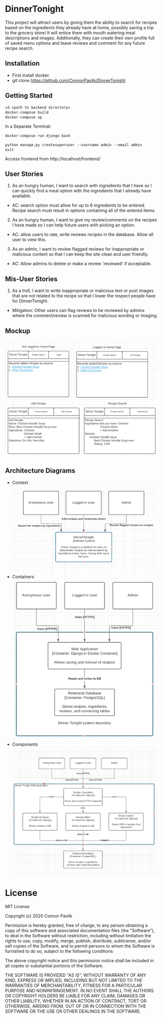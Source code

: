 # DinnerTonight
This project will attract users by giving them the ability to search for recipes based on the ingredients they already have at home, possibly saving a trip to the grocery store! It will entice them with mouth watering meal descriptions and images. Additionally, they can create their own profile full of saved menu options and leave reviews and comment for any future recipe search.

## Installation
* First install docker.
* git clone https://github.com/ConnorPavlik/DinnerTonight

## Getting Started
```
cd <path to backend directory>
docker-compose build
docker-compose up
```
 
In a Separate Terminal:
```
docker-compose run django bash
```
```
python manage.py createsuperuser --username admin --email admin
exit
```

Access frontend from http://localhost/frontend/

## User Stories
1. As an hungry human, I want to search with ingredients that I have so I can quickly find a meal option with the ingredients that I already have available.

  - AC: search option must allow for up to 6 ingredients to be entered. Recipe search must result in options containing all of the entered items.

2. As an hungry human, I want to give my review/comments on the recipes I have made so I can help future users with picking an option.

  - AC: allow users to rate, write reviews recipes in the database. Allow all user to view this.

3. As an admin, I want to review flagged reviews for inappropriate or malicious content so that I can keep the site clean and user friendly.

  - AC: Allow admins to delete or make a review 'reviewed' if acceptable.

## Mis-User Stories  
1. As a troll, I want to write inappropriate or malicious text or post images that are not related to the recipe so that I lower the respect people have for DinnerTonight.

  - Mitigation: Other users can flag reviews to be reviewed by admins where the comment/review is scanned for malicious wording or imaging.

## Mockup
![Example Screenshot](Diagrams/Mockup.png)
## Architecture Diagrams
  - Context
    ![Example Screenshot](Diagrams/C4Context.png)
  - Containers
    ![Example Screenshot](Diagrams/C4Containers.png)
  - Components
    ![Example Screenshot](Diagrams/C4Components.png)
# License
MIT License

Copyright (c) 2020 Connor Pavlik

Permission is hereby granted, free of charge, to any person obtaining a copy
of this software and associated documentation files (the "Software"), to deal
in the Software without restriction, including without limitation the rights
to use, copy, modify, merge, publish, distribute, sublicense, and/or sell
copies of the Software, and to permit persons to whom the Software is
furnished to do so, subject to the following conditions:

The above copyright notice and this permission notice shall be included in all
copies or substantial portions of the Software.

THE SOFTWARE IS PROVIDED "AS IS", WITHOUT WARRANTY OF ANY KIND, EXPRESS OR
IMPLIED, INCLUDING BUT NOT LIMITED TO THE WARRANTIES OF MERCHANTABILITY,
FITNESS FOR A PARTICULAR PURPOSE AND NONINFRINGEMENT. IN NO EVENT SHALL THE
AUTHORS OR COPYRIGHT HOLDERS BE LIABLE FOR ANY CLAIM, DAMAGES OR OTHER
LIABILITY, WHETHER IN AN ACTION OF CONTRACT, TORT OR OTHERWISE, ARISING FROM,
OUT OF OR IN CONNECTION WITH THE SOFTWARE OR THE USE OR OTHER DEALINGS IN THE
SOFTWARE.
